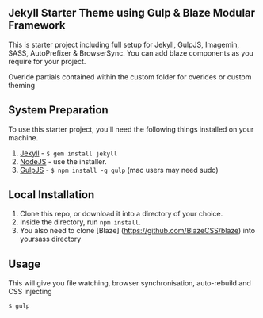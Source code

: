 ## Jekyll Starter Theme using Gulp & Blaze Modular Framework


This is  starter project including full setup for Jekyll, GulpJS, Imagemin, SASS, AutoPrefixer &amp; BrowserSync.
You can add blaze components as you require for your project.


Overide partials contained within the custom folder for overides or custom theming

## System Preparation

To use this starter project, you'll need the following things installed on your machine.

1. [Jekyll](http://jekyllrb.com/) - `$ gem install jekyll`
2. [NodeJS](http://nodejs.org) - use the installer.
3. [GulpJS](https://github.com/gulpjs/gulp) - `$ npm install -g gulp` (mac users may need sudo)

## Local Installation

1. Clone this repo, or download it into a directory of your choice.
2. Inside the directory, run `npm install`.
3. You also need to clone [Blaze] (https://github.com/BlazeCSS/blaze) into yoursass directory

## Usage

This will give you file watching, browser synchronisation, auto-rebuild and CSS injecting

```shell
$ gulp
```